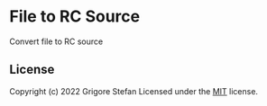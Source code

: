 # File to RC Source

Convert file to RC source

## License

Copyright (c) 2022 Grigore Stefan
Licensed under the [MIT](LICENSE) license.
